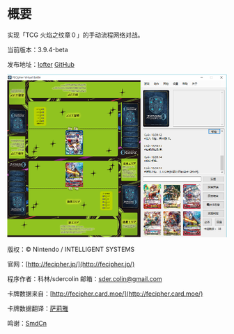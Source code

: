 # 概要

实现「TCG 火焰之纹章０」的手动流程网络对战。

当前版本：3.9.4-beta

发布地址：[lofter](http://fecipher.lofter.com/post/1d409908_812d27f) [GitHub](https://github.com/sdercolin/FECipherVit)

![](.gitbook/assets/preview.png)

版权：© Nintendo / INTELLIGENT SYSTEMS

官网：[http://fecipher.jp/](http://fecipher.jp/)

程序作者：科林/sdercolin 邮箱：sder.colin@gmail.com

卡牌数据来自：[http://fecipher.card.moe/](http://fecipher.card.moe/)

卡牌数据翻译：[萨莉雅](http://weibo.com/tcgfe)

鸣谢：[SmdCn](http://blog.smdcn.net/)

